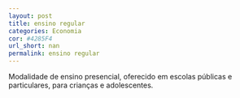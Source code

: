 ```yaml
---
layout: post
title: ensino regular
categories: Economia
cor: #4285F4
url_short: nan
permalink: ensino regular
---
```

Modalidade de ensino presencial, oferecido em escolas públicas e particulares, para crianças e adolescentes.
